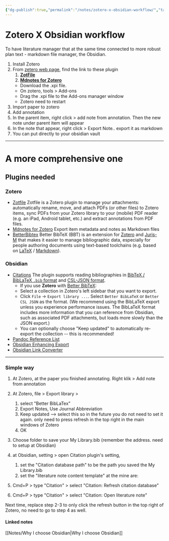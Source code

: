 ```yaml
---
{"dg-publish":true,"permalink":"/notes/zotero-x-obsidian-workflow/","tags":["publish, compiled"]}
---
```



# Zotero X Obsidian workflow
To have literature manager that at the same time connected to more robust plan text - markdown file manager, the Obsidian.

1. Install Zotero
2. From [zetero web page](https://www.zotero.org/support/plugins), find the link to these plugin
	1. **[ZotFile](http://www.zotfile.com/ "http://www.zotfile.com")**
	2. **[Mdnotes for Zotero](https://github.com/argenos/zotero-mdnotes "https://github.com/argenos/zotero-mdnotes")**
	- Download the .xpi file.
	- On zotero, tools > Add-ons 
	- Drag the .xpi file to the Add-ons manager window
	- Zotero need to restart
3. Import paper to zotero
4. Add annotation
5. In the parent item, right click > add note from annotation. Then the new note under parent item will appear
6. In the note that appear, right click > Export Note.. export it as markdown
7. You can put directly to your obsidian vault

-------
# A more comprehensive one
## Plugins needed
### Zotero
- [Zotfile](http://zotfile.com/)
	Zotfile is a Zotero plugin to manage your attachments: automatically rename, move, and attach PDFs (or other files) to Zotero items, sync PDFs from your Zotero library to your (mobile) PDF reader (e.g. an iPad, Android tablet, etc.) and extract annotations from PDF files.
- [Mdnotes for Zotero](https://github.com/argenos/zotero-mdnotes "https://github.com/argenos/zotero-mdnotes")
	Export item metadata and notes as Markdown files
- [BetterBibtex](https://retorque.re/zotero-better-bibtex/)
	Better BibTeX (BBT) is an extension for [Zotero](https://www.zotero.org/) and [Juris-M](https://juris-m.github.io/) that makes it easier to manage bibliographic data, especially for people authoring documents using text-based toolchains (e.g. based on [LaTeX](https://www.latex-project.org/) / [Markdown](https://www.markdownguide.org/)).

### Obsidian
- [Citations](https://github.com/hans/obsidian-citation-plugin)
	The plugin supports reading bibliographies in [BibTeX / BibLaTeX `.bib` format](http://www.bibtex.org/) and [CSL-JSON format](https://github.com/citation-style-language/schema#csl-json-schema).
	-   If you use **Zotero** with [Better BibTeX](https://retorque.re/zotero-better-bibtex/):
    -   Select a collection in Zotero's left sidebar that you want to export.
    -   Click `File` -> `Export library ...`. Select `Better BibLaTeX` or `Better CSL JSON` as the format. (We recommend using the BibLaTeX export unless you experience performance issues. The BibLaTeX format includes more information that you can reference from Obsidian, such as associated PDF attachments, but loads more slowly than the JSON export.)
    -   You can optionally choose "Keep updated" to automatically re-export the collection -- this is recommended!
- [Pandoc Reference List](https://github.com/mgmeyers/obsidian-pandoc-reference-list)
- [Obsidian Enhancing Export](https://github.com/mokeyish/obsidian-enhancing-export)
- [Obsidian Link Converter](https://github.com/ozntel/obsidian-link-converter)


-------

### Simple way
1. At Zotero, at the paper you finished annotating. Right klik > Add note from annotation
2. At Zotero, file > Export library > 
	1. select "Better BibLaTex" 
	2. Export Notes, Use Journal Abbreviation
	3. Keep updated  --> select this so in the future you do not need to set it again. only need to press refresh in the  top right in the main windows of Zotero
	4. OK
3. Choose folder to save your My Library.bib (remember the address. need to setup at Obsidian)
4. at Obsidian, setting > open Citation plugin's setting, 
	1. set the "Citation database path" to be the path you saved the My Library.bib
	2. set the "literature note content template" at the 
	mine are:
	
6. Cmd+P > type "Citation" > select "Citation: Refresh citation database"
7. Cmd+P > type "Citation" > select "Citation: Open literature note"


Next time, replace step 2-3 to only click the refresh button in the top right of Zotero, no need to go to step 4 as well.


#### Linked notes
[[Notes/Why I choose Obsidian\|Why I choose Obsidian]]
